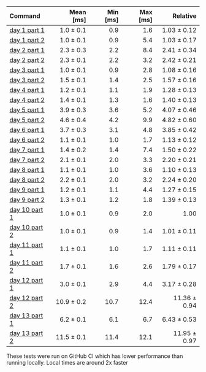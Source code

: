 | Command | Mean [ms] | Min [ms] | Max [ms] | Relative |
|:---|---:|---:|---:|---:|
| [day 1 part 1](/src/bin/day1.rs) | 1.0 ± 0.1 | 0.9 | 1.6 | 1.03 ± 0.12 |
| [day 1 part 2](/src/bin/day1.rs) | 1.0 ± 0.1 | 0.9 | 5.4 | 1.03 ± 0.17 |
| [day 2 part 1](/src/bin/day2.rs) | 2.3 ± 0.3 | 2.2 | 8.4 | 2.41 ± 0.34 |
| [day 2 part 2](/src/bin/day2.rs) | 2.3 ± 0.1 | 2.2 | 3.2 | 2.42 ± 0.21 |
| [day 3 part 1](/src/bin/day3.rs) | 1.0 ± 0.1 | 0.9 | 2.8 | 1.08 ± 0.16 |
| [day 3 part 2](/src/bin/day3.rs) | 1.5 ± 0.1 | 1.4 | 2.5 | 1.57 ± 0.16 |
| [day 4 part 1](/src/bin/day4.rs) | 1.2 ± 0.1 | 1.1 | 1.9 | 1.28 ± 0.13 |
| [day 4 part 2](/src/bin/day4.rs) | 1.4 ± 0.1 | 1.3 | 1.6 | 1.40 ± 0.13 |
| [day 5 part 1](/src/bin/day5.rs) | 3.9 ± 0.3 | 3.6 | 5.2 | 4.07 ± 0.46 |
| [day 5 part 2](/src/bin/day5.rs) | 4.6 ± 0.4 | 4.2 | 9.9 | 4.82 ± 0.60 |
| [day 6 part 1](/src/bin/day6.rs) | 3.7 ± 0.3 | 3.1 | 4.8 | 3.85 ± 0.42 |
| [day 6 part 2](/src/bin/day6.rs) | 1.1 ± 0.1 | 1.0 | 1.7 | 1.13 ± 0.12 |
| [day 7 part 1](/src/bin/day7.rs) | 1.4 ± 0.2 | 1.4 | 7.4 | 1.50 ± 0.22 |
| [day 7 part 2](/src/bin/day7.rs) | 2.1 ± 0.1 | 2.0 | 3.3 | 2.20 ± 0.21 |
| [day 8 part 1](/src/bin/day8.rs) | 1.1 ± 0.1 | 1.0 | 3.6 | 1.10 ± 0.13 |
| [day 8 part 2](/src/bin/day8.rs) | 2.2 ± 0.1 | 2.0 | 3.2 | 2.24 ± 0.20 |
| [day 9 part 1](/src/bin/day9.rs) | 1.2 ± 0.1 | 1.1 | 4.4 | 1.27 ± 0.15 |
| [day 9 part 2](/src/bin/day9.rs) | 1.3 ± 0.1 | 1.2 | 1.8 | 1.39 ± 0.13 |
| [day 10 part 1](/src/bin/day10.rs) | 1.0 ± 0.1 | 0.9 | 2.0 | 1.00 |
| [day 10 part 2](/src/bin/day10.rs) | 1.0 ± 0.1 | 0.9 | 1.4 | 1.01 ± 0.11 |
| [day 11 part 1](/src/bin/day11.rs) | 1.1 ± 0.1 | 1.0 | 1.7 | 1.11 ± 0.11 |
| [day 11 part 2](/src/bin/day11.rs) | 1.7 ± 0.1 | 1.6 | 2.6 | 1.79 ± 0.17 |
| [day 12 part 1](/src/bin/day12.rs) | 3.0 ± 0.1 | 2.9 | 4.4 | 3.17 ± 0.28 |
| [day 12 part 2](/src/bin/day12.rs) | 10.9 ± 0.2 | 10.7 | 12.4 | 11.36 ± 0.94 |
| [day 13 part 1](/src/bin/day13.rs) | 6.2 ± 0.1 | 6.1 | 6.7 | 6.43 ± 0.53 |
| [day 13 part 2](/src/bin/day13.rs) | 11.5 ± 0.1 | 11.4 | 12.1 | 11.95 ± 0.97 |

These tests were run on GitHub CI which has lower performance than running locally. Local times are around 2x faster

